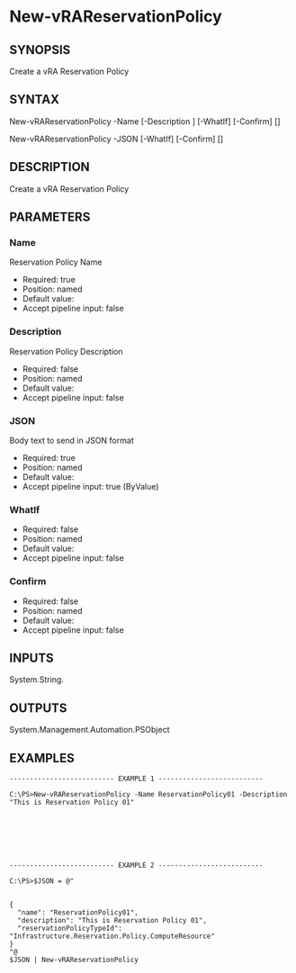 # New-vRAReservationPolicy

## SYNOPSIS
    
Create a vRA Reservation Policy

## SYNTAX
 New-vRAReservationPolicy -Name <String> [-Description <String>] [-WhatIf] [-Confirm] [<CommonParameters>] New-vRAReservationPolicy -JSON <String> [-WhatIf] [-Confirm] [<CommonParameters>]    

## DESCRIPTION

Create a vRA Reservation Policy

## PARAMETERS


### Name

Reservation Policy Name
* Required: true
* Position: named
* Default value: 
* Accept pipeline input: false

### Description

Reservation Policy Description
* Required: false
* Position: named
* Default value: 
* Accept pipeline input: false

### JSON

Body text to send in JSON format
* Required: true
* Position: named
* Default value: 
* Accept pipeline input: true (ByValue)

### WhatIf

* Required: false
* Position: named
* Default value: 
* Accept pipeline input: false

### Confirm

* Required: false
* Position: named
* Default value: 
* Accept pipeline input: false

## INPUTS

System.String.

## OUTPUTS

System.Management.Automation.PSObject

## EXAMPLES
```
-------------------------- EXAMPLE 1 --------------------------

C:\PS>New-vRAReservationPolicy -Name ReservationPolicy01 -Description "This is Reservation Policy 01"







-------------------------- EXAMPLE 2 --------------------------

C:\PS>$JSON = @"


{
  "name": "ReservationPolicy01",
  "description": "This is Reservation Policy 01",
  "reservationPolicyTypeId": "Infrastructure.Reservation.Policy.ComputeResource"
}
"@
$JSON | New-vRAReservationPolicy
```

